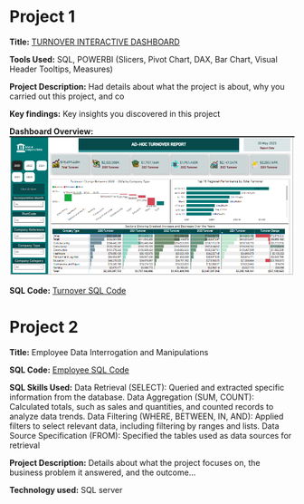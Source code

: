# Project 1

**Title:** [TURNOVER INTERACTIVE DASHBOARD](https://github.com/Tola-Analyst-hub/github.io/blob/main/Shital%20Corporations%20Report.pbix)

**Tools Used:** SQL, POWERBI (Slicers, Pivot Chart, DAX, Bar Chart, Visual Header Tooltips, Measures)

**Project Description:** Had details about what the project is about, why you carried out this project, and co

**Key findings:** Key insights you discovered in this project

**Dashboard Overview:** 
![TURNOVER](Turnover.PNG)

**SQL Code:**
[Turnover SQL Code](https://github.com/Tola-Analyst-hub/github.io/blob/main/Turnover.sql)

# Project 2

**Title:** Employee Data Interrogation and Manipulations 

**SQL Code:**
[Employee SQL Code](https://github.com/Tola-Analyst-hub/github.io/blob/main/Employee.sql)

**SQL Skills Used:** 
Data Retrieval (SELECT): Queried and extracted specific information from the database.
Data Aggregation (SUM, COUNT): Calculated totals, such as sales and quantities, and counted records to analyze data trends.
Data Filtering (WHERE, BETWEEN, IN, AND): Applied filters to select relevant data, including filtering by ranges and lists.
Data Source Specification (FROM): Specified the tables used as data sources for retrieval

**Project Description:**
Details about what the project focuses on, the business problem it answered, and the outcome...

**Technology used:** SQL server
